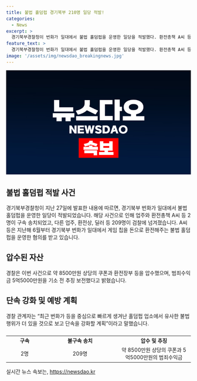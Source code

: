 ```yaml
---
title: 불법 홀덤펍 경기북부 210명 일당 적발!
categories:
  - News
excerpt: >
  경기북부경찰청이 번화가 일대에서 불법 홀덤펍을 운영한 일당을 적발했다. 환전총책 A씨 등 2명이 구속 송치되고, 다른 업주, 환전상, 딜러 등 209명이 검찰에 넘겨졌다. 지난해 6월부터 게임 칩을 돈으로 환전해주는 불법 홀덤펍을 운영한 혐의를 받았으며, 경찰은 8500만원 상당의 쿠폰과 환전장부 등을 압수하고 범죄수익금 5억5000만원을 추징 보전했다. 경찰은 단속을 강화할 계획이라고 밝혔다.
feature_text: >
  경기북부경찰청이 번화가 일대에서 불법 홀덤펍을 운영한 일당을 적발했다. 환전총책 A씨 등 2명이 구속 송치되고, 다른 업주, 환전상, 딜러 등 209명이 검찰에 넘겨졌다. 지난해 6월부터 게임 칩을 돈으로 환전해주는 불법 홀덤펍을 운영한 혐의를 받았으며, 경찰은 8500만원 상당의 쿠폰과 환전장부 등을 압수하고 범죄수익금 5억5000만원을 추징 보전했다. 경찰은 단속을 강화할 계획이라고 밝혔다.
image: '/assets/img/newsdao_breakingnews.jpg'
---
```


<p><img src="/assets/img/newsdao_breakingnews.jpg" alt="implanttips 속보" /></p>

<h2 data-ke-size="size26">불법 홀덤펍 적발 사건</h2>

<p data-ke-size="size16">경기북부경찰청이 지난 27일에 발표한 내용에 따르면, 경기북부 번화가 일대에서 불법 홀덤펍을 운영한 일당이 적발되었습니다. 해당 사건으로 인해 업주와 환전총책 A씨 등 2명이 구속 송치되었고, 다른 업주, 환전상, 딜러 등 209명이 검찰에 넘겨졌습니다. A씨 등은 지난해 6월부터 경기북부 번화가 일대에서 게임 칩을 돈으로 환전해주는 불법 홀덤펍을 운영한 혐의를 받고 있습니다.</p>

<h2 data-ke-size="size26">압수된 자산</h2>

<p data-ke-size="size16">경찰은 이번 사건으로 약 8500만원 상당의 쿠폰과 환전장부 등을 압수했으며, 범죄수익금 5억5000만원을 기소 전 추징 보전했다고 밝혔습니다.</p>

<h2 data-ke-size="size26">단속 강화 및 예방 계획</h2>

<p data-ke-size="size16">경찰 관계자는 “최근 번화가 등을 중심으로 빠르게 생겨난 홀덤펍 업소에서 유사한 불법행위가 더 있을 것으로 보고 단속을 강화할 계획”이라고 말했습니다.</p>

<table>
    <caption></caption>
    <colgroup>
    <col style="width: 20%" />
    <col style="width: 40%" />
    <col style="width: 40%" />
    </colgroup>
    <tbody>
        <tr>
            <td style="text-align: center; height: 17px;"><b>구속</b></td>
            <td style="text-align: center; height: 17px;"><b>불구속 송치</b></td>
            <td style="text-align: center; height: 17px;"><b>압수 및 추징</b></td>
        </tr>
        <tr>
            <td style="text-align: center; height: 17px;">2명</td>
            <td style="text-align: center; height: 17px;">209명</td>
            <td style="text-align: center; height: 17px;">약 8500만원 상당의 쿠폰과 5억5000만원의 범죄수익금</td>
        </tr>
    </tbody>
</table>
실시간 뉴스 속보는, <a href="https://newsdao.kr" rel="dofollow">https://newsdao.kr</a>


